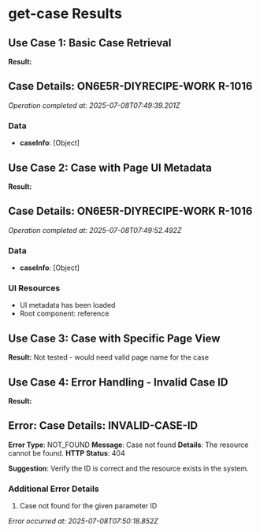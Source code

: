 # get-case Results

## Use Case 1: Basic Case Retrieval
**Result:**
## Case Details: ON6E5R-DIYRECIPE-WORK R-1016

*Operation completed at: 2025-07-08T07:49:39.201Z*

### Data
- **caseInfo**: [Object]

## Use Case 2: Case with Page UI Metadata
**Result:**
## Case Details: ON6E5R-DIYRECIPE-WORK R-1016

*Operation completed at: 2025-07-08T07:49:52.492Z*

### Data
- **caseInfo**: [Object]

### UI Resources
- UI metadata has been loaded
- Root component: reference

## Use Case 3: Case with Specific Page View
**Result:**
Not tested - would need valid page name for the case

## Use Case 4: Error Handling - Invalid Case ID
**Result:**
## Error: Case Details: INVALID-CASE-ID

**Error Type**: NOT_FOUND
**Message**: Case not found
**Details**: The resource cannot be found.
**HTTP Status**: 404 

**Suggestion**: Verify the ID is correct and the resource exists in the system.

### Additional Error Details
1. Case not found for the given parameter ID

*Error occurred at: 2025-07-08T07:50:18.852Z*
